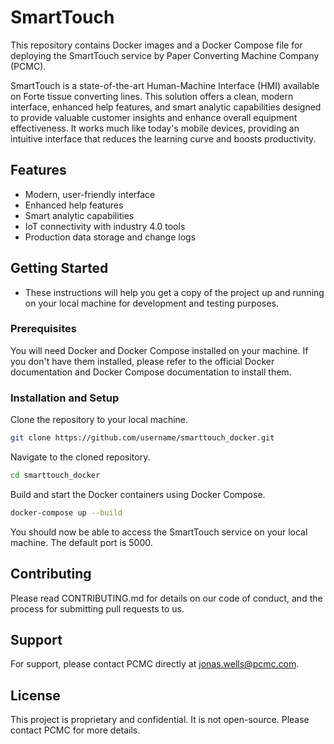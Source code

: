 # SmartTouch
This repository contains Docker images and a Docker Compose file for deploying the SmartTouch service by Paper Converting Machine Company (PCMC).

SmartTouch is a state-of-the-art Human-Machine Interface (HMI) available on Forte tissue converting lines. This solution offers a clean, modern interface, enhanced help features, and smart analytic capabilities designed to provide valuable customer insights and enhance overall equipment effectiveness. It works much like today's mobile devices, providing an intuitive interface that reduces the learning curve and boosts productivity.

## Features
- Modern, user-friendly interface
- Enhanced help features
- Smart analytic capabilities
- IoT connectivity with industry 4.0 tools
- Production data storage and change logs

## Getting Started
- These instructions will help you get a copy of the project up and running on your local machine for development and testing purposes.

### Prerequisites
You will need Docker and Docker Compose installed on your machine. If you don't have them installed, please refer to the official Docker documentation and Docker Compose documentation to install them.

### Installation and Setup
Clone the repository to your local machine.
```bash
git clone https://github.com/username/smarttouch_docker.git
```
Navigate to the cloned repository.
```bash
cd smarttouch_docker
```
Build and start the Docker containers using Docker Compose.
```bash
docker-compose up --build
```
You should now be able to access the SmartTouch service on your local machine. The default port is 5000.

## Contributing
Please read CONTRIBUTING.md for details on our code of conduct, and the process for submitting pull requests to us.

## Support
For support, please contact PCMC directly at jonas.wells@pcmc.com.

## License
This project is proprietary and confidential. It is not open-source. Please contact PCMC for more details.
